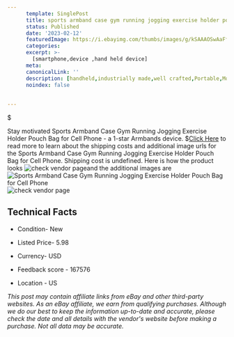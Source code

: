 ```yaml
---
      template: SinglePost
      title: sports armband case gym running jogging exercise holder pouch bag for cell phone
      status: Published
      date: '2023-02-12'
      featuredImage: https://i.ebayimg.com/thumbs/images/g/kSAAAOSwAaFfXyAP/s-l225.jpg
      categories: 
      excerpt: >-
        [smartphone,device ,hand held device]
      meta:
      canonicalLink: ''
      description: [handheld,industrially made,well crafted,Portable,Mobile,Compact,Convenient,Lightweight,Maneuverable,Man-portable,Miniature,Carriable,Hand-held,Light,Holdable,Transportable,Mobile device,Pocket-sized,On-the-go,Wireless,Cordless,Compact size,Convenient size, smartphone,device ,hand held device]
      noindex: false
      
        
---
```

$

Stay motivated Sports Armband Case Gym Running Jogging Exercise Holder Pouch Bag for Cell Phone - a 1-star Armbands device.
$[Click Here](https://www.ebay.com/itm/203106430822?hash=item2f4a162f66%3Ag%3AkSAAAOSwAaFfXyAP&mkevt=1&mkcid=1&mkrid=711-53200-19255-0&campid=%253CePNCampaignId%253E&customid=%253CreferenceId%253E&toolid=10049) to read more to learn about the shipping costs and additional image urls for the Sports Armband Case Gym Running Jogging Exercise Holder Pouch Bag for Cell Phone. Shipping cost is undefined. Here is how the product looks ![check vendor page](https://i.ebayimg.com/thumbs/images/g/kSAAAOSwAaFfXyAP/s-l225.jpg)and the additional images are![Sports Armband Case Gym Running Jogging Exercise Holder Pouch Bag for Cell Phone](https://i.ebayimg.com/images/g/kSAAAOSwAaFfXyAP/s-l1600.jpg)![check vendor page](https://origin-galleryplus.ebayimg.com/ws/web/203106430822_2_0_1/225x225.jpg,https://origin-galleryplus.ebayimg.com/ws/web/203106430822_3_0_1/225x225.jpg,https://origin-galleryplus.ebayimg.com/ws/web/203106430822_4_0_1/225x225.jpg,https://origin-galleryplus.ebayimg.com/ws/web/203106430822_5_0_1/225x225.jpg,https://origin-galleryplus.ebayimg.com/ws/web/203106430822_6_0_1/225x225.jpg,https://origin-galleryplus.ebayimg.com/ws/web/203106430822_7_0_1/225x225.jpg,https://origin-galleryplus.ebayimg.com/ws/web/203106430822_8_0_1/225x225.jpg,https://origin-galleryplus.ebayimg.com/ws/web/203106430822_9_0_1/225x225.jpg,https://origin-galleryplus.ebayimg.com/ws/web/203106430822_10_0_1/225x225.jpg,https://origin-galleryplus.ebayimg.com/ws/web/203106430822_11_0_1/225x225.jpg,https://origin-galleryplus.ebayimg.com/ws/web/203106430822_12_0_1/225x225.jpg)



 ## Technical Facts 



     
      

 - Condition- New 


      

 - Listed Price- 5.98 


      

 - Currency- USD 


      

 - Feedback score - 167576 


      

 - Location - US 


      
      

 *_This post may contain affiliate links from eBay and other third-party websites. As an eBay affiliate, we earn from qualifying purchases. Although we do our best to keep the information up-to-date and accurate, please check the date and all details with the vendor's website before making a purchase. Not all data may be accurate._*






